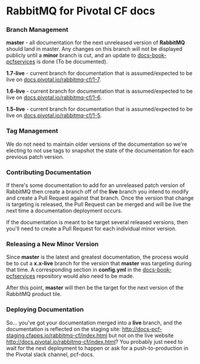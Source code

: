 # RabbitMQ for Pivotal CF docs

### Branch Management

**master** - all documentation for the next unreleased version of **RabbitMQ** should land in master. Any changes on this branch will not be displayed publicly until a **minor** branch is cut, and an update to [docs-book-pcfservices][docs-book-pcfservices] is done (To be documented).

**1.7-live** - current branch for documentation that is assumed/expected to be live on [docs.pivotal.io/rabbitmq-cf/1-7](http://docs.pivotal.io/rabbitmq-cf/1-7/).

**1.6-live** - current branch for documentation that is assumed/expected to be live on [docs.pivotal.io/rabbitmq-cf/1-6](http://docs.pivotal.io/rabbitmq-cf/1-6/).

**1.5-live** - current branch for documentation that is assumed/expected to be live on [docs.pivotal.io/rabbitmq-cf/1-5](http://docs.pivotal.io/rabbitmq-cf/1-5/).

[docs-book-pcfservices]: https://github.com/pivotal-cf/docs-book-pcfservices/blob/master/config.yml

### Tag Management

We do not need to maintain older versions of the documentation so we're electing to not use tags to snapshot the state of the documentation for each previous patch version.

### Contributing Documentation

If there's some documentation to add for an unreleased patch version of RabbitMQ then create a branch off of the **live** branch you intend to modify and create a Pull Request against that branch. Once the version that change is targeting is released, the Pull Request can be merged and will be live the next time a documentation deployment occurs.

If the documentation is meant to be target several released versions, then you'll need to create a Pull Request for each individual minor version.

### Releasing a New Minor Version

Since **master** is the latest and greatest documentation, the process would be to cut a **x.x-live** branch for the version that **master** was targeting during that time. A corresponding section in **config.yml** in the [docs-book-pcfservices][docs-book-pcfservices] repository would also need to be made.

After this point, **master** will then be the target for the next version of the RabbitMQ product tile.

### Deploying Documentation

So... you've got your documentation merged into a **live** branch, and the documentation is reflected on the staging site:
http://docs-pcf-staging.cfapps.io/rabbitmq-cf/index.html
but not on the live website http://docs.pivotal.io/rabbitmq-cf/index.html? You probably just need to wait for the next deployment to happen or ask for a push-to-production in the Pivotal slack channel, pcf-docs.

